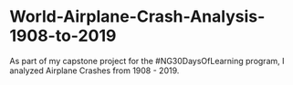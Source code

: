 # World-Airplane-Crash-Analysis-1908-to-2019
As part of my capstone project for the #NG30DaysOfLearning program, I analyzed Airplane Crashes from 1908 - 2019.
